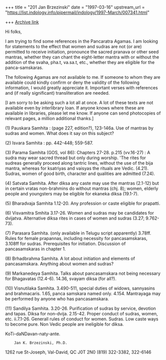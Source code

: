+++
title = "201 Jan Brzezinski"
date = "1997-03-16"
upstream_url = "https://list.indology.info/pipermail/indology/1997-March/007341.html"

+++
[Archive link](https://list.indology.info/pipermail/indology/1997-March/007341.html)

Hi folks,

I am trying to find some references in the Pancaratra Agamas. I am looking
for statements to the effect that women and sudras are not (or are)
permitted to receive initiation, pronounce the sacred pranava or other seed
mantras, whether they can chant the eight-letter mantra with or without the
addition of the svaha, pha.t, va.sa.t, etc., whether they are eligible for
the panca-samskaras.

The following Agamas are not available to me. If someone to whom they are
available could kindly confirm or deny the validity of the following
information, I would greatly appreciate it. Important verses with references
and (if really significant) transliteration are needed.

[I am sorry to be asking such a lot all at once. A lot of these texts are
not available even by interlibrary loan. If anyone knows where these are
available in libraries, please let me know. If anyone can send photocopies
of relevant pages, a million additional thanks.]

(1) Pauskara Samhita : (page 227, edition?), 123-146a. Use of mantras by
sudras and women. What does it say on this subject? 

(2) Isvara Samhita : pp. 442-448; 559-587.

(3) Parama Samhita (GOS, vol 86): Chapters 27-28. p.215 (vv.16-27) : A sudra
may wear sacred thread but only during worship. 'The rites for sudreas
generally proceed along tantric lines, without the use of the bija mantra,
whereas for ksatriyas and vaisyas the rituals are Vedic. (4.21). Sudras,
women of good birth, character and qualities are admitted (7.24).

(4) Satvata Samhita. After diksa any caste may use the mantras (2.1-12) but
in certain vratas non-brahmins do without mantras (chj. 8); women, elderly
people and youngsters may be eligible for ekaneka diksa (19.1-7).

(5) Bharadvaja Samhita 1.12-20. Any profession or caste eligible for prapatti.

(6) Visvamitra Smhita 3.17-26. Women and sudras may be candidates for
dvijatva. Alternative diksa rites in cases of women and sudras (3.27; 9.762-73).

(7) Parasara Samhita. (only available in Telugu script apparently) 3.78ff.
Rules for female prapannas, including necessity for pancasamskaras, 3.108ff
for sudras. Prerequisites for initiation. Discussion of pancasamskaras in
chapter 1.

(8) Brhadbrahma Samhita. A lot about initiation and elements of
pancasamskara. Anything about women and sudras?

(9) Markanedeya Samhita. Talks about pancasamskara not being necessary for
Bhagavatas (12.4-6). 14.36, svayam diksa (for all?).

(10) Visnutilaka Samhita. 3.490-511, special duties of widows, sannyasins
and brahmacaris. 1.65, panca samskara named only. 4.154. Mantrayaga may be
performed by anyone who has pancasamskara.

(11) Sandilya Samhita. 3.20-26. Purification of sudras by service, devotion
and tapas. Diksa for non-dvija. 2.15-42. Proper conduct of sudras, women,
etc. ii.7.1-26. Generall rules of conduct for women. Sudras. Low caste ways
to become pure. Non Vedic people are ineligible for diksa.

KoTi-daNDavan-naty-ante. 






       	Jan K. Brzezinski, Ph.D.
1262 rue St-Joseph, Val-David, QC J0T 2N0
       (819) 322-3382, 322-6146





